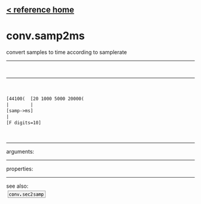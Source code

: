 [< reference home](ceammc_lib.html)
---

# conv.samp2ms


convert samples to time according to samplerate

---

<br>


---


```


[44100(  [20 1000 5000 20000(
|        |
[samp->ms]
|
[F digits=10]

            
```

---
arguments:


---
properties:


---
see also:<br>
[![conv.sec2samp](img/object_conv.sec2samp.png)](conv.sec2samp.html)
